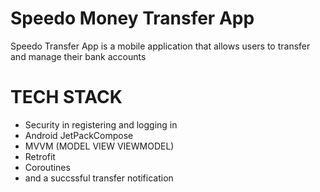 # Speedo Money Transfer App #

Speedo Transfer App is a mobile application that allows users to transfer and manage their bank accounts

# TECH STACK #
- Security in registering and logging in
- Android JetPackCompose
- MVVM (MODEL VIEW VIEWMODEL)
- Retrofit
- Coroutines
- and a succssful transfer notification

